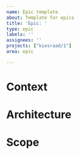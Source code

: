 ```yaml
---
name: Epic template
about: Template for epics
title: 'Epic: '
type: epic
labels: ''
assignees: ''
projects: ["kiesraad/1"]
area: epic

---
```


# Context
<!--
Describe the context of the epic. Where does it fit into the process? Which related features have been built already? Which will be built at a later time?
-->

# Architecture
<!--
What architectural considerations are relevant to this epic? Does this epic require significant architectural changes? What's the basic structure of what's going to be built?*
-->

# Scope
<!--
- functionality to be implemented (include a link to the design)
- refactorings
- documentation: use cases, dev documentation, user documentation
- knowledge sharing
- anything else?
-->
